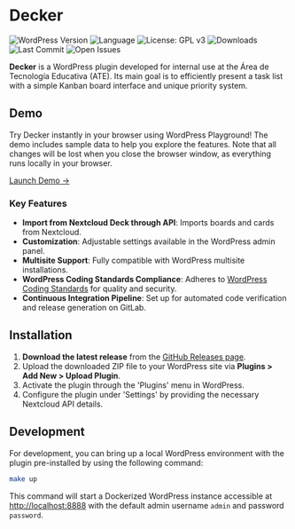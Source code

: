 # Decker

![WordPress Version](https://img.shields.io/badge/WordPress-6.1-blue)
![Language](https://img.shields.io/badge/Language-PHP-orange)
![License: GPL v3](https://img.shields.io/badge/License-GPLv3-blue.svg)
![Downloads](https://img.shields.io/github/downloads/ateeducacion/wp-decker/total)
![Last Commit](https://img.shields.io/github/last-commit/ateeducacion/wp-decker)
![Open Issues](https://img.shields.io/github/issues/ateeducacion/wp-decker)

**Decker** is a WordPress plugin developed for internal use at the Área de Tecnología Educativa (ATE). Its main goal is to efficiently present a task list with a simple Kanban board interface and unique priority system.

## Demo

Try Decker instantly in your browser using WordPress Playground! The demo includes sample data to help you explore the features. Note that all changes will be lost when you close the browser window, as everything runs locally in your browser.

[Launch Demo →](https://playground.wordpress.net/?plugin=https://github.com/ateeducacion/wp-decker/archive/refs/heads/main.zip&language=es_ES&url=%2F%3Fdecker_page%3Dpriority)

### Key Features

- **Import from Nextcloud Deck through API**: Imports boards and cards from Nextcloud.
- **Customization**: Adjustable settings available in the WordPress admin panel.
- **Multisite Support**: Fully compatible with WordPress multisite installations.
- **WordPress Coding Standards Compliance**: Adheres to [WordPress Coding Standards](https://github.com/WordPress/WordPress-Coding-Standards) for quality and security.
- **Continuous Integration Pipeline**: Set up for automated code verification and release generation on GitLab.

## Installation

1. **Download the latest release** from the [GitHub Releases page](https://github.com/ateeducacion/wp-decker/releases).
2. Upload the downloaded ZIP file to your WordPress site via **Plugins > Add New > Upload Plugin**.
3. Activate the plugin through the 'Plugins' menu in WordPress.
4. Configure the plugin under 'Settings' by providing the necessary Nextcloud API details.

## Development

For development, you can bring up a local WordPress environment with the plugin pre-installed by using the following command:

```bash
make up
```

This command will start a Dockerized WordPress instance accessible at [http://localhost:8888](http://localhost:8080) with the default admin username `admin` and password `password`. 
